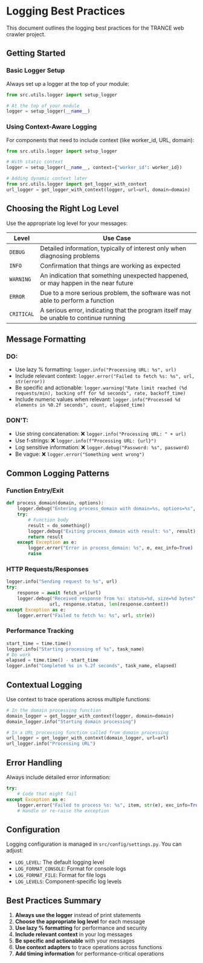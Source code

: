 # Logging Best Practices

This document outlines the logging best practices for the TRANCE web crawler project.

## Getting Started

### Basic Logger Setup

Always set up a logger at the top of your module:

```python
from src.utils.logger import setup_logger

# At the top of your module
logger = setup_logger(__name__)
```

### Using Context-Aware Logging

For components that need to include context (like worker_id, URL, domain):

```python
from src.utils.logger import setup_logger

# With static context
logger = setup_logger(__name__, context={"worker_id": worker_id})

# Adding dynamic context later
from src.utils.logger import get_logger_with_context
url_logger = get_logger_with_context(logger, url=url, domain=domain)
```

## Choosing the Right Log Level

Use the appropriate log level for your messages:

| Level | Use Case |
|-------|----------|
| `DEBUG` | Detailed information, typically of interest only when diagnosing problems |
| `INFO` | Confirmation that things are working as expected |
| `WARNING` | An indication that something unexpected happened, or may happen in the near future |
| `ERROR` | Due to a more serious problem, the software was not able to perform a function |
| `CRITICAL` | A serious error, indicating that the program itself may be unable to continue running |

## Message Formatting

### DO:

- Use lazy % formatting: `logger.info("Processing URL: %s", url)`
- Include relevant context: `logger.error("Failed to fetch %s: %s", url, str(error))`
- Be specific and actionable: `logger.warning("Rate limit reached (%d requests/min), backing off for %d seconds", rate, backoff_time)`
- Include numeric values when relevant: `logger.info("Processed %d elements in %0.2f seconds", count, elapsed_time)`

### DON'T:

- Use string concatenation: ❌ `logger.info("Processing URL: " + url)`
- Use f-strings: ❌ `logger.info(f"Processing URL: {url}")`
- Log sensitive information: ❌ `logger.debug("Password: %s", password)`
- Be vague: ❌ `logger.error("Something went wrong")`

## Common Logging Patterns

### Function Entry/Exit

```python
def process_domain(domain, options):
    logger.debug("Entering process_domain with domain=%s, options=%s", domain, options)
    try:
        # Function body
        result = do_something()
        logger.debug("Exiting process_domain with result: %s", result)
        return result
    except Exception as e:
        logger.error("Error in process_domain: %s", e, exc_info=True)
        raise
```

### HTTP Requests/Responses

```python
logger.info("Sending request to %s", url)
try:
    response = await fetch_url(url)
    logger.debug("Received response from %s: status=%d, size=%d bytes", 
                url, response.status, len(response.content))
except Exception as e:
    logger.error("Failed to fetch %s: %s", url, str(e))
```

### Performance Tracking

```python
start_time = time.time()
logger.info("Starting processing of %s", task_name)
# Do work
elapsed = time.time() - start_time
logger.info("Completed %s in %.2f seconds", task_name, elapsed)
```

## Contextual Logging

Use context to trace operations across multiple functions:

```python
# In the domain processing function
domain_logger = get_logger_with_context(logger, domain=domain)
domain_logger.info("Starting domain processing")

# In a URL processing function called from domain processing
url_logger = get_logger_with_context(domain_logger, url=url)
url_logger.info("Processing URL")
```

## Error Handling

Always include detailed error information:

```python
try:
    # Code that might fail
except Exception as e:
    logger.error("Failed to process %s: %s", item, str(e), exc_info=True)
    # Handle or re-raise the exception
```

## Configuration

Logging configuration is managed in `src/config/settings.py`. You can adjust:

- `LOG_LEVEL`: The default logging level
- `LOG_FORMAT_CONSOLE`: Format for console logs
- `LOG_FORMAT_FILE`: Format for file logs
- `LOG_LEVELS`: Component-specific log levels

## Best Practices Summary

1. **Always use the logger** instead of print statements
2. **Choose the appropriate log level** for each message
3. **Use lazy % formatting** for performance and security
4. **Include relevant context** in your log messages
5. **Be specific and actionable** with your messages
6. **Use context adapters** to trace operations across functions
7. **Add timing information** for performance-critical operations 